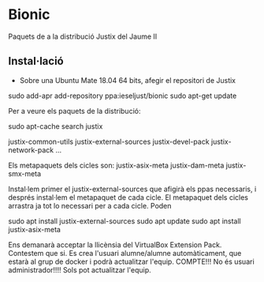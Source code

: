 # Bionic
Paquets de a la distribució Justix del Jaume II

## Instal·lació
- Sobre una Ubuntu Mate 18.04 64 bits, afegir el repositori de Justix

sudo add-apr add-repository ppa:ieseljust/bionic
sudo apt-get update

Per a veure els paquets de la distribució:

sudo apt-cache search justix

justix-common-utils
justix-external-sources
justix-devel-pack
justix-network-pack
...

Els metapaquets dels cicles son:
justix-asix-meta
justix-dam-meta
justix-smx-meta



Instal·lem primer el justix-external-sources que afigirà els ppas necessaris, i després instal·lem el metapaquet de cada cicle. El metapaquet dels cicles arrastra ja tot lo necessari per a cada cicle. Poden 

sudo apt install justix-external-sources
sudo apt update
sudo apt install justix-asix-meta

Ens demanarà acceptar la llicènsia del VirtualBox Extension Pack. Contestem que si. Es crea l'usuari alumne/alumne automàticament, que estarà al grup de docker i podrà actualitzar l'equip. COMPTE!!! No és usuari administrador!!!! Sols pot actualitzar l'equip.

